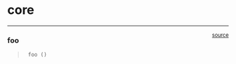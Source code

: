 # core


<!-- WARNING: THIS FILE WAS AUTOGENERATED! DO NOT EDIT! -->

------------------------------------------------------------------------

<a
href="https://github.com/sanipnb/hello-world/blob/main/hello_world/core.py#L9"
target="_blank" style="float:right; font-size:smaller">source</a>

### foo

>      foo ()
